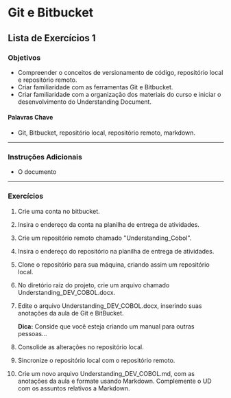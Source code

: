 # Git e Bitbucket
## Lista de Exercícios 1 
### Objetivos
- Compreender o conceitos de versionamento de código, repositório local e repositório remoto.  
- Criar familiaridade com as ferramentas Git e Bitbucket. 
- Criar familiaridade com a organização dos materiais do curso e iniciar o desenvolvimento do Understanding Document. 

#### Palavras Chave  
- Git, Bitbucket, repositório local, repositório remoto, markdown. 

---
### Instruções Adicionais
- O documento 

--- 
### Exercícios 
1. Crie uma conta no bitbucket. 

2. Insira o endereço da conta na planilha de entrega de atividades. 

3. Crie um repositório remoto chamado "Understanding_Cobol". 

4. Insira o endereço do repositório na planilha de entrega de atividades. 

5. Clone o repositório para sua máquina, criando assim um repositório local. 

6. No diretório raiz do projeto, crie um arquivo chamado Understanding_DEV_COBOL.docx.

7. Edite o arquivo Understanding_DEV_COBOL.docx, inserindo suas anotações da aula de Git e BitBucket. 

    **Dica:** Conside que você esteja criando um manual para outras pessoas... 

8. Consolide as alterações no repositório local. 

9. Sincronize o repositório local com o repositório remoto. 

10. Crie um novo arquivo Understanding_DEV_COBOL.md, com as anotações da aula e formate usando Markdown. Complemente o UD com os assuntos relativos a Markdown. 




